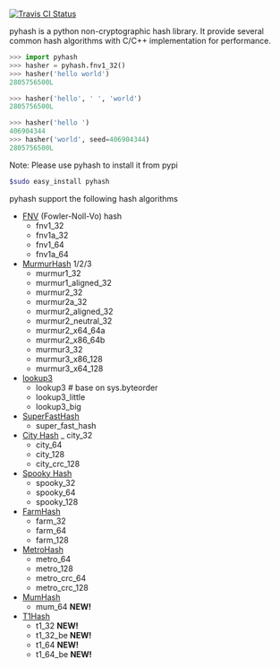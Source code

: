 [![Travis CI Status](https://travis-ci.org/flier/pyfasthash.svg?branch=master)](https://travis-ci.org/flier/pyfasthash)

  pyhash is a python non-cryptographic hash library. It provide several common hash algorithms with C/C++ implementation for performance.

```python
>>> import pyhash
>>> hasher = pyhash.fnv1_32()
>>> hasher('hello world')
2805756500L

>>> hasher('hello', ' ', 'world')
2805756500L

>>> hasher('hello ')
406904344
>>> hasher('world', seed=406904344)
2805756500L
```

Note: Please use pyhash to install it from pypi

```bash
$sudo easy_install pyhash
```

pyhash support the following hash algorithms

* [FNV](http://isthe.com/chongo/tech/comp/fnv/) (Fowler-Noll-Vo) hash
  - fnv1_32
  - fnv1a_32
  - fnv1_64
  - fnv1a_64
* [MurmurHash](http://code.google.com/p/smhasher/) 1/2/3
  - murmur1_32
  - murmur1_aligned_32
  - murmur2_32
  - murmur2a_32
  - murmur2_aligned_32
  - murmur2_neutral_32
  - murmur2_x64_64a
  - murmur2_x86_64b
  - murmur3_32
  - murmur3_x86_128
  - murmur3_x64_128
* [lookup3](http://burtleburtle.net/bob/hash/doobs.html)
  - lookup3 # base on sys.byteorder
  - lookup3_little
  - lookup3_big
* [SuperFastHash](http://www.azillionmonkeys.com/qed/hash.html)
  - super_fast_hash
* [City Hash](https://code.google.com/p/cityhash/)
  _ city_32
  - city_64
  - city_128
  - city_crc_128
* [Spooky Hash](http://burtleburtle.net/bob/hash/spooky.html)
  - spooky_32
  - spooky_64
  - spooky_128
* [FarmHash](https://github.com/google/farmhash)
  - farm_32
  - farm_64
  - farm_128
* [MetroHash](https://github.com/jandrewrogers/MetroHash)
  - metro_64
  - metro_128
  - metro_crc_64
  - metro_crc_128
* [MumHash](https://github.com/vnmakarov/mum-hash)
  - mum_64 **NEW!**
* [T1Hash](https://github.com/leo-yuriev/t1ha)
  - t1_32 **NEW!**
  - t1_32_be **NEW!**
  - t1_64 **NEW!**
  - t1_64_be **NEW!**